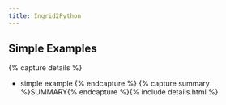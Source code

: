 ```yaml
---
title: Ingrid2Python
---
```


## Simple Examples

{% capture details %}
- simple example
{% endcapture %}
{% capture summary %}SUMMARY{% endcapture %}{% include details.html %}

